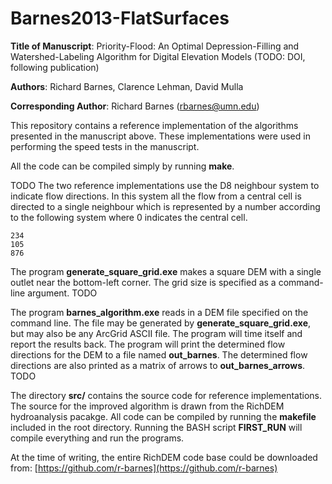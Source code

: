 Barnes2013-FlatSurfaces
=======================

**Title of Manuscript**:
Priority-Flood: An Optimal Depression-Filling and Watershed-Labeling Algorithm
for Digital Elevation Models (TODO: DOI, following publication)

**Authors**: Richard Barnes, Clarence Lehman, David Mulla

**Corresponding Author**: Richard Barnes (rbarnes@umn.edu)

This repository contains a reference implementation of the algorithms presented
in the manuscript above. These implementations were used in performing the
speed tests in the manuscript.

All the code can be compiled simply by running **make**.

TODO
The two reference implementations use the D8 neighbour system to indicate flow
directions. In this system all the flow from a central cell is directed to a
single neighbour which is represented by a number according to the following
system where 0 indicates the central cell.

    234
    105
    876


The program **generate\_square\_grid.exe** makes a square DEM with a single
outlet near the bottom-left corner. The grid size is specified as a
command-line argument. TODO



The program **barnes\_algorithm.exe** reads in a DEM file specified on the
command line. The file may be generated by **generate\_square\_grid.exe**, but
may also be any ArcGrid ASCII file. The program will time itself and report the
results back. The program will print the determined flow directions for the DEM
to a file named **out\_barnes**. The determined flow directions are also
printed as a matrix of arrows to **out\_barnes\_arrows**. TODO


The directory **src/** contains the source code for reference implementations.
The source for the improved algorithm is drawn from the RichDEM hydroanalysis
pacakge. All code can be compiled by running the **makefile** included in the
root directory. Running the BASH script **FIRST_RUN** will compile everything
and run the programs.

At the time of writing, the entire RichDEM code base could be downloaded from:
[https://github.com/r-barnes](https://github.com/r-barnes)
